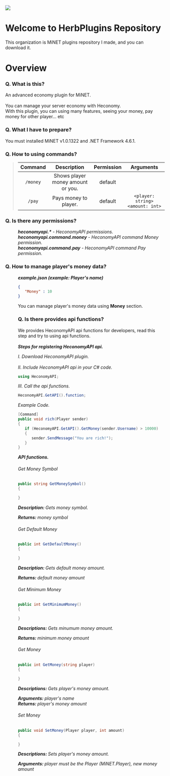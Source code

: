 <img src="http://i.imgur.com/cU6s6a9.jpg"/>

# Welcome to HerbPlugins Repository

This organization is MiNET plugins repository I made, and you can download it.

# Overview

### Q. What is this?

An advanced economy plugin for MiNET.
<br>
<br>
You can manage your server economy with Heconomy.
<br>
With this plugin, you can using many features, seeing your money, pay money for other player... etc

### Q. What I have to prepare?

You must installed MiNET v1.0.1322 and .NET Framework 4.6.1.

### Q. How to using commands?

> | Command | Description | Permission | Arguments |
> | :-------: | :-------: | :-------: | :-------: |
> | `/money` | Shows player money amount or you. | default |  |
> | `/pay` | Pays money to player. | default | `<player: string> <amount: int>` |  |

### Q. Is there any permissions?

<dd><i><b>heconomyapi.*</b> - HeconomyAPI permissions.</i></dd>
<dd><i><b>heconomyapi.command.money</b> - HeconomyAPI command Money permission.</i></dd>
<dd><i><b>heconomyapi.command.pay</b> - HeconomyAPI command Pay permission.</i></dd>

### Q. How to manage player's money data?

<dd><i><b>example.json (example: Player's name)</b></i><dd>

```json
{
   "Money" : 10
}
```

You can manage player's money data using **Money** section.

### Q. Is there provides api functions? 

We provides HeconomyAPI api functions for developers, read this step and try to using api functions.
<br>
<br>
<bb><i><b>Steps for registering HeconomyAPI api.</b></i><dd>

*I. Download HeconomyAPI plugin.*
<br>
<br>
*II. Include HeconomyAPI api in your C# code.*

```c#
using HeconomyAPI;
```

*III. Call the api functions.*

```c#
HeconomyAPI.GetAPI().function;
```

*Example Code.*

```c#        
[Command]        
public void rich(Player sender)        
{            
   if (HeconomyAPI.GetAPI().GetMoney(sender.Username) > 10000)
   {
      sender.SendMessage("You are rich!");   
   }
}
```

<bb><i><b>API functions.</b></i><dd>

###### Get Money Symbol
```c#
public string GetMoneySymbol()
{

}
```
<bb><i><b>Description: </b>Gets money symbol.</i><dd>
<bb><i><b>Returns: </b>money symbol</i><dd>

###### Get Default Money
```c#
public int GetDefaultMoney()
{

}
```
<bb><i><b>Description: </b>Gets default money amount.</i><dd>
<bb><i><b>Returns: </b>default money amount</i><dd>

###### Get Minimum Money
```c#
public int GetMinimumMoney()
{

}
```
<bb><i><b>Descriptions: </b>Gets minumum money amount.</i><dd>
<bb><i><b>Returns: </b>minimum money amount</i><dd>

###### Get Money
```c#
public int GetMoney(string player)
{

}
```
<bb><i><b>Descriptions: </b>Gets player's money amount.</i><dd>
<bb><i><b>Arguments: </b>player's name</i><dd>
<bb><i><b>Returns: </b>player's money amount</i><dd>

###### Set Money
```c#
public void SetMoney(Player player, int amount)
{

}
```
<bb><i><b>Descriptions: </b>Sets player's money amount.</i><dd>
<bb><i><b>Arguments: </b>player must be the Player (MiNET.Player), new money amount</i><dd>
